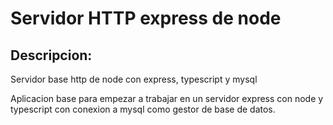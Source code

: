 # Servidor HTTP express de node

## Descripcion:

Servidor base http de node con express, typescript y mysql

Aplicacion base para empezar a trabajar en un servidor express con node y typescript con conexion a mysql como gestor de base de datos.